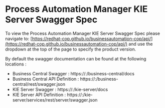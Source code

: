 # Process Automation Manager KIE Server Swagger Spec

To view the Process Automation Manager KIE Server Swagger Spec please navigate to: [https://redhat-cop.github.io/businessautomation-cop/api/](https://redhat-cop.github.io/businessautomation-cop/api/) and use the dropdown at the top of the page to specify the product version.

By default the swagger documentation can be found at the following locations : 

* Business Central Swagger : https://<HOST>:<PORT>/business-central/docs
* Business Central API Definition : https://<HOST>:<PORT>/business-central/rest/swagger.json
* KIE Server Swagger : https://<HOST>:<PORT>/kie-server/docs
* KIE Server API Definition : https://<HOST>:<PORT>/kie-server/services/rest/server/swagger.json